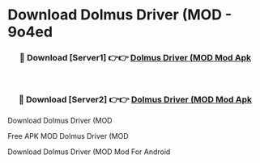 # Download Dolmus Driver (MOD - 9o4ed



<div align="center">
<h3>🔴 Download [Server1] 👉👉 <a href="https://momento.my/?title=Dolmus_Driver_(MOD">Dolmus Driver (MOD Mod Apk</a></h3><br>

<h3>🔴 Download [Server2] 👉👉 <a href="https://momento.my/?title=Dolmus_Driver_(MOD">Dolmus Driver (MOD Mod Apk</a></h3>
</div>



Download Dolmus Driver (MOD 

Free APK MOD Dolmus Driver (MOD 

Download Dolmus Driver (MOD Mod For Android
